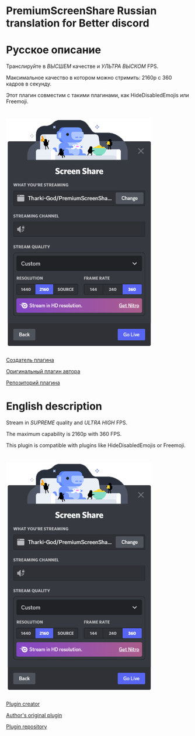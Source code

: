 # PremiumScreenShare Russian translation for Better discord

 # Русское описание
 Транслируйте в *ВЫСШЕМ* качестве и *УЛЬТРА ВЫСКОМ* FPS.

Максимальное качество в котором можно стримить: 2160p с 360 кадров в секунду.

Этот плагин совместим с такими плагинами, как HideDisabledEmojis или Freemoji.

<h1>
    <img src="img/Discord.png" alt="Discord" width="400" /> 
</h1>

[Создатель плагина](https://github.com/Tharki-God)

[Оригинальный плагин автора](https://tharki-god.github.io/BetterDiscordPlugins/PremiumScreenShare.plugin.js)

[Репозиторий плагина](https://github.com/Tharki-God/BetterDiscordPlugins)
 
# English description
 Stream in *SUPREME* quality and *ULTRA HIGH* FPS.

The maximum capability is 2160p with 360 FPS.

This plugin is compatible with plugins like HideDisabledEmojis or Freemoji.

<h1>
    <img src="img/Discord.png" alt="Discord" width="400" /> 
</h1>

[Plugin creator](https://github.com/Tharki-God)

[Author's original plugin](https://tharki-god.github.io/BetterDiscordPlugins/PremiumScreenShare.plugin.js)

[Plugin repository](https://github.com/Tharki-God/BetterDiscordPlugins)
